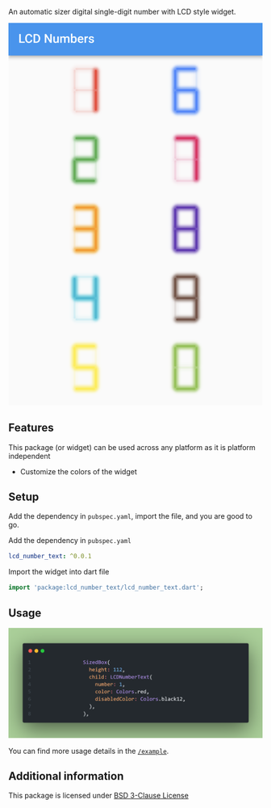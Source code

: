 An automatic sizer digital single-digit number with LCD style widget.

<img width="1004" alt="Example UI snap" src="https://github.com/Alfaizkhan/lcd_number_text/blob/main/example-snap.png">

## Features

This package (or widget) can be used across any platform as it is platform independent

- Customize the colors of the widget

## Setup

Add the dependency in `pubspec.yaml`, import the file, and you are good to go.

Add the dependency in `pubspec.yaml`
```yaml
lcd_number_text: ^0.0.1
```

Import the widget into dart file
```dart
import 'package:lcd_number_text/lcd_number_text.dart';
```

## Usage

<img width="1004" alt="LCD number" src="https://github.com/Alfaizkhan/lcd_number_text/blob/main/lcd-number.png">


You can find more usage details in the [`/example`](https://github.com/Alfaizkhan/lcd_number_text/tree/main/example).

## Additional information

This package is licensed under [BSD 3-Clause License](https://github.com/Alfaizkhan/lcd_number_text/blob/main/LICENSE)
